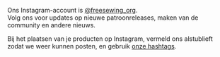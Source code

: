 ---
---

Ons Instagram-account is [@freesewing_org](https://instagram.com/freesewing_org).  
Volg ons voor updates op nieuwe patroonreleases, maken van de community en andere nieuws.

Bij het plaatsen van je producten op Instagram, vermeld ons alstublieft zodat we weer kunnen posten, en gebruik [onze hashtags](/community/hashtags/).
